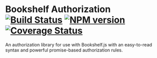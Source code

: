 Bookshelf Authorization [![Build Status](https://travis-ci.org/valet-io/bookshelf-authorization.png?branch=master)](https://travis-ci.org/valet-io/bookshelf-authorization) [![NPM version](https://badge.fury.io/js/bookshelf-authorization.png)](http://badge.fury.io/js/bookshelf-authorization) [![Coverage Status](https://coveralls.io/repos/valet-io/bookshelf-authorization/badge.png)](https://coveralls.io/r/valet-io/bookshelf-authorization)
=======================

An authorization library for use with Bookshelf.js with an easy-to-read syntax and powerful promise-based authorization rules. 
